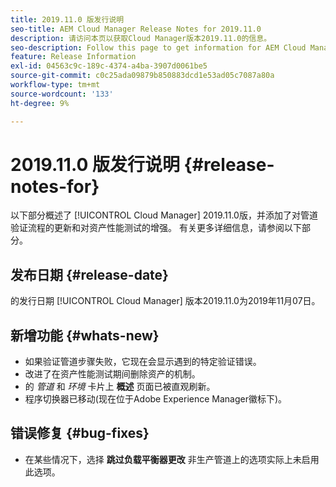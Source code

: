 ```yaml
---
title: 2019.11.0 版发行说明
seo-title: AEM Cloud Manager Release Notes for 2019.11.0
description: 请访问本页以获取Cloud Manager版本2019.11.0的信息。
seo-description: Follow this page to get information for AEM Cloud Manager Release 2019.11.0.
feature: Release Information
exl-id: 04563c9c-189c-4374-a4ba-3907d0061be5
source-git-commit: c0c25ada09879b850883dcd1e53ad05c7087a80a
workflow-type: tm+mt
source-wordcount: '133'
ht-degree: 9%

---
```


# 2019.11.0 版发行说明 {#release-notes-for}

以下部分概述了 [!UICONTROL Cloud Manager] 2019.11.0版，并添加了对管道验证流程的更新和对资产性能测试的增强。
有关更多详细信息，请参阅以下部分。

## 发布日期 {#release-date}

的发行日期 [!UICONTROL Cloud Manager] 版本2019.11.0为2019年11月07日。

## 新增功能 {#whats-new}

* 如果验证管道步骤失败，它现在会显示遇到的特定验证错误。
* 改进了在资产性能测试期间删除资产的机制。
* 的 *管道* 和 *环境* 卡片上 **概述** 页面已被直观刷新。
* 程序切换器已移动(现在位于Adobe Experience Manager徽标下)。

## 错误修复 {#bug-fixes}

* 在某些情况下，选择 **跳过负载平衡器更改** 非生产管道上的选项实际上未启用此选项。
